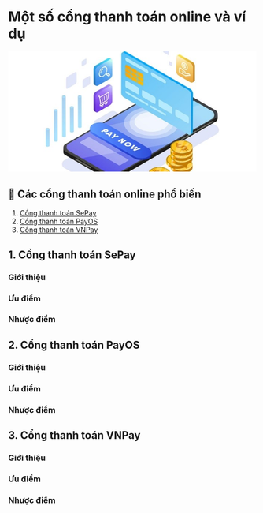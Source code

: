 # Một số cổng thanh toán online và ví dụ

![Payment Gateway](images/banner.jpg)

## 🔎 Các cổng thanh toán online phổ biến
1. [Cổng thanh toán SePay](#1-Cổng-thanh-toán-SePay)
2. [Cổng thanh toán PayOS](#2-Cổng-thanh-toán-PayOS)
3. [Cổng thanh toán VNPay](#3-Cổng-thanh-toán-VNPay)


## 1. Cổng thanh toán SePay
### Giới thiệu
### Ưu điểm
### Nhược điểm

## 2. Cổng thanh toán PayOS
### Giới thiệu
### Ưu điểm
### Nhược điểm

## 3. Cổng thanh toán VNPay
### Giới thiệu
### Ưu điểm
### Nhược điểm
